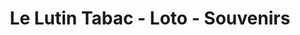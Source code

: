 ---
title: "Le Lutin Tabac - Loto - Souvenirs"
url: /aussois/le-lutin-tabac-loto-souvenirs/
shop: marchand de journaux
---